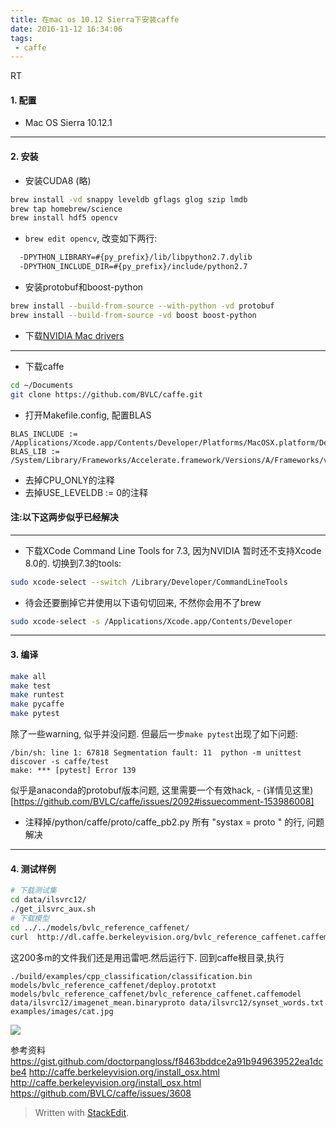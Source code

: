 ```yaml
---
title: 在mac os 10.12 Sierra下安装caffe
date: 2016-11-12 16:34:06
tags:
 - caffe
---
```


RT

<!--more-->

#### 1. 配置

 - Mac OS Sierra 10.12.1

---
#### 2.  安装

 - 安装CUDA8 (略)

 ```bash
 brew install -vd snappy leveldb gflags glog szip lmdb
 brew tap homebrew/science
 brew install hdf5 opencv
 ```
 - `brew edit opencv`, 改变如下两行:
 
 ```bash
   -DPYTHON_LIBRARY=#{py_prefix}/lib/libpython2.7.dylib
   -DPYTHON_INCLUDE_DIR=#{py_prefix}/include/python2.7
 ```
 - 安装protobuf和boost-python
 
 ```bash
 brew install --build-from-source --with-python -vd protobuf
 brew install --build-from-source -vd boost boost-python
 ```
 - 下载[NVIDIA Mac drivers](http://www.nvidia.com/object/macosx-cuda-8.0.51-driver.html)

---

 - 下载caffe

 ```bash
 cd ~/Documents
git clone https://github.com/BVLC/caffe.git
 ```

 - 打开Makefile.config, 配置BLAS

 ```
BLAS_INCLUDE := /Applications/Xcode.app/Contents/Developer/Platforms/MacOSX.platform/Developer/SDKs/MacOSX10.12.sdk/System/Library/Frameworks/Accelerate.framework/Versions/A/Frameworks/vecLib.framework/Versions/A/Headers
BLAS_LIB := /System/Library/Frameworks/Accelerate.framework/Versions/A/Frameworks/vecLib.framework/Versions/A
 ```
 - 去掉CPU_ONLY的注释
 - 去掉USE_LEVELDB := 0的注释

#### 注:以下这两步似乎已经解决
---

 - 下载XCode Command Line Tools for 7.3, 因为NVIDIA 暂时还不支持Xcode 8.0的. 切换到7.3的tools:
 ```bash
 sudo xcode-select --switch /Library/Developer/CommandLineTools
 ```

 - 待会还要删掉它并使用以下语句切回来, 不然你会用不了brew
 ```bash
sudo xcode-select -s /Applications/Xcode.app/Contents/Developer
 ```

---

#### 3. 编译

```bash
make all
make test
make runtest
make pycaffe
make pytest
```
除了一些warning, 似乎并没问题. 但最后一步`make pytest`出现了如下问题:
```
/bin/sh: line 1: 67818 Segmentation fault: 11  python -m unittest discover -s caffe/test
make: *** [pytest] Error 139
```

似乎是anaconda的protobuf版本问题, 这里需要一个有效hack, - (详情见这里)[https://github.com/BVLC/caffe/issues/2092#issuecomment-153986008]
 - 注释掉/python/caffe/proto/caffe_pb2.py 所有 "systax = proto " 的行, 问题解决


---

#### 4. 测试样例

```bash
# 下载测试集
cd data/ilsvrc12/
./get_ilsvrc_aux.sh
# 下载模型
cd ../../models/bvlc_reference_caffenet/
curl  http://dl.caffe.berkeleyvision.org/bvlc_reference_caffenet.caffemodel > bvlc_reference_caffenet.caffemodel
```
这200多m的文件我们还是用迅雷吧.然后运行下. 回到caffe根目录,执行

```
./build/examples/cpp_classification/classification.bin models/bvlc_reference_caffenet/deploy.prototxt models/bvlc_reference_caffenet/bvlc_reference_caffenet.caffemodel data/ilsvrc12/imagenet_mean.binaryproto data/ilsvrc12/synset_words.txt examples/images/cat.jpg
```
![](https://my-imgshare.oss-cn-shenzhen.aliyuncs.com/2016-12-11)

参考资料
https://gist.github.com/doctorpangloss/f8463bddce2a91b949639522ea1dcbe4
http://caffe.berkeleyvision.org/install_osx.html
http://caffe.berkeleyvision.org/install_osx.html
https://github.com/BVLC/caffe/issues/3608

> Written with [StackEdit](https://stackedit.io/).